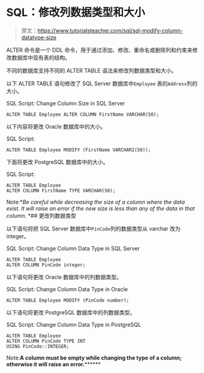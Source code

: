 # SQL：修改列数据类型和大小

> 原文：<https://www.tutorialsteacher.com/sql/sql-modify-column-datatype-size>

ALTER 命令是一个 DDL 命令，用于通过添加、修改、重命名或删除列和约束来修改数据库中现有表的结构。

不同的数据库支持不同的 ALTER TABLE 语法来修改列数据类型和大小。

以下 ALTER TABLE 语句修改了 SQL Server 数据库中`Employee` 表的`Address`列的大小。

SQL Script: Change Column Size in SQL Server 

```
ALTER TABLE Employee ALTER COLUMN FirstName VARCHAR(50); 
```

以下内容将更改 Oracle 数据库中的大小。

SQL Script: 

```
ALTER TABLE Employee MODIFY (FirstName VARCHAR2(50)); 
```

下面将更改 PostgreSQL 数据库中的大小。

SQL Script: 

```
ALTER TABLE Employee 
ALTER COLUMN FirstName TYPE VARCHAR(50); 
```

Note:**Be careful while decreasing the size of a column where the data exist. It will raise an error if the new size is less than any of the data in that column.* *## 更改列数据类型

以下语句将把 SQL Server 数据库中`PinCode`列的数据类型从 varchar 改为 integer。

SQL Script: Change Column Data Type in SQL Server 

```
ALTER TABLE Employee 
ALTER COLUMN PinCode integer; 
```

以下语句将更改 Oracle 数据库中的列数据类型。

SQL Script: Change Column Data Type in Oracle 

```
ALTER TABLE Employee MODIFY (PinCode number); 
```

以下语句将更改 PostgreSQL 数据库中的列数据类型。

SQL Script: Change Column Data Type in PostgreSQL 

```
ALTER TABLE Employee 
ALTER COLUMN PinCode TYPE INT
USING PinCode::INTEGER; 
```

Note:**A column must be empty while changing the type of a column; otherwise it will raise an error.********